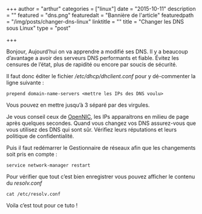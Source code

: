 +++
author = "arthur"
categories = ["linux"]
date = "2015-10-11"
description = ""
featured = "dns.png"
featuredalt = "Bannière de l'article"
featuredpath = "/img/posts/changer-dns-linux"
linktitle = ""
title = "Changer les DNS sous Linux"
type = "post"

+++

Bonjour, Aujourd’hui on va apprendre a modifié ses DNS. Il y a beaucoup d’avantage a avoir des serveurs DNS performants et fiable. Évitez les censures de l’état, plus de rapidité ou encore par soucis de sécurité.

<!--more-->

Il faut donc éditer le fichier */etc/dhcp/dhclient.conf* pour y dé-commenter la ligne suivante :

```
prepend domain-name-servers <mettre les IPs des DNS voulu>
```

Vous pouvez en mettre jusqu’à 3 séparé par des virgules.

Je vous conseil ceux de [OpenNIC][opennic], les IPs apparaitrons en milieu de page après quelques secondes. Quand vous changez vos DNS assurez-vous que vous utilisez des DNS qui sont sûr. Vérifiez leurs réputations et leurs politique de confidentialité.

Puis il faut redémarrer le Gestionnaire de réseaux afin que les changements soit pris en compte :

```shell
service network-manager restart
```

Pour vérifier que tout c’est bien enregistrer vous pouvez afficher le contenu du *resolv.conf*

```shell
cat /etc/resolv.conf
```

Voila c’est tout pour ce tuto !

[opennic]: https://www.opennicproject.org/ "Site d'OpenNIC"
